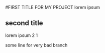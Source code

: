 #FIRST TITLE FOR MY PROJECT
lorem ipsum 

## second title
lorem ipsum 2 1

some line for very bad branch